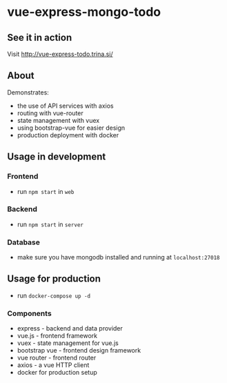 # vue-express-mongo-todo

## See it in action

Visit http://vue-express-todo.trina.si/

## About

Demonstrates:
- the use of API services with axios
- routing with vue-router
- state management with vuex
- using bootstrap-vue for easier design
- production deployment with docker

## Usage in development

### Frontend

- run `npm start` in `web`

### Backend

- run `npm start` in `server`

### Database

- make sure you have mongodb installed and running at `localhost:27018`

## Usage for production

- run `docker-compose up -d`

### Components

- express - backend and data provider
- vue.js - frontend framework
- vuex - state management for vue.js
- bootstrap vue - frontend design framework
- vue router - frontend router
- axios - a vue HTTP client
- docker for production setup
